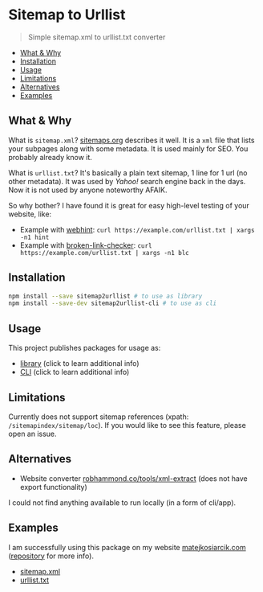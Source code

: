 # Sitemap to Urllist

> Simple sitemap.xml to urllist.txt converter

<!-- toc -->

- [What & Why](#what--why)
- [Installation](#installation)
- [Usage](#usage)
- [Limitations](#limitations)
- [Alternatives](#alternatives)
- [Examples](#examples)

<!-- tocstop -->

## What & Why

What is `sitemap.xml`?
[sitemaps.org](https://www.sitemaps.org/protocol.html) describes it well.
It is a `xml` file that lists your subpages along with some metadata.
It is used mainly for SEO.
You probably already know it.

What is `urllist.txt`?
It's basically a plain text sitemap, 1 line for 1 url (no other metadata).
It was used by *Yahoo!* search engine back in the days.
Now it is not used by anyone noteworthy AFAIK.

So why bother?
I have found it is great for easy high-level testing of your website, like:

- Example with [webhint](https://github.com/webhintio/hint#readme):
  `curl https://example.com/urllist.txt | xargs -n1 hint`
- Example with [broken-link-checker](https://github.com/stevenvachon/broken-link-checker#readme):
  `curl https://example.com/urllist.txt | xargs -n1 blc`

## Installation

```sh
npm install --save sitemap2urllist # to use as library
npm install --save-dev sitemap2urllist-cli # to use as cli
```

## Usage

This project publishes packages for usage as:

- [library](./lib/README.md) (click to learn additional info)
- [CLI](./cli/README.md) (click to learn additional info)

## Limitations

Currently does not support sitemap references
(xpath: `/sitemapindex/sitemap/loc`).
If you would like to see this feature, please open an issue.

## Alternatives

- Website converter
  [robhammond.co/tools/xml-extract](https://robhammond.co/tools/xml-extract)
  (does not have export functionality)

I could not find anything available to run locally (in a form of cli/app).

## Examples

I am successfully using this package on my website
[matejkosiarcik.com](https://matejkosiarcik.com)
\([repository](https://github.com/matejkosiarcik/web) for more info\).

- [sitemap.xml](https://matejkosiarcik.com/sitemap.xml)
- [urllist.txt](https://matejkosiarcik.com/urllist.txt)
